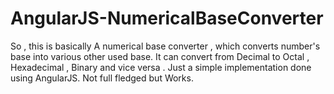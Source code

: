 # AngularJS-NumericalBaseConverter

So , this is basically A numerical base converter , which converts number's base into various other used base. It can convert from Decimal to 
Octal , Hexadecimal , Binary and vice versa . Just a simple implementation done using AngularJS. Not full fledged but Works.
